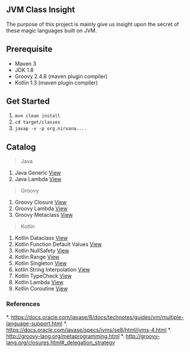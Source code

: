 JVM Class Insight
---
The purpose of this project is mainly give us insight upon the secret of these magic languages built on JVM.

Prerequisite
---
* Maven 3
* JDK 1.8
* Groovy 2.4.8 (maven plugin compiler)
* Kotlin 1.3 (maven plugin compiler)

Get Started
---
1. `mvn clean install`
2. `cd target/classes`
3. `javap -v -p org.nirvana....`

Catalog
---
> Java
1. Java Generic [View](docs/java_generic.md)
2. Java Lambda [View](docs/java_lambda.md)

> Groovy
1. Groovy Closure [View](docs/groovy_closure.md)
2. Groovy Lambda [View](docs/groovy_lambda.md)
3. Groovy Metaclass [View](docs/groovy_meta.md)

> Kotlin
1. Kotlin Dataclass [View](docs/kotlin_dataclass.md)
2. Kotlin Function Default Values [View](docs/kotlin_fdv.md)
3. Kotlin NullSafety [View](docs/kotlin_nullsafety.md)
4. Kotlin Range [View](docs/kotlin_range.md)
5. Kotlin Singleton [View](docs/kotlin_singleton.md)
6. kotlin String Interpolation [View](docs/kotlin_st.md)
7. Kotlin TypeCheck [View](docs/kotlin_typecheck.md)
8. Kotlin Lambda [View](docs/kotlin_lambda.md)
9. Kotlin Coroutine [View](docs/kotlin_coroutine.md)

### References
*. https://docs.oracle.com/javase/8/docs/technotes/guides/vm/multiple-language-support.html
*. https://docs.oracle.com/javase/specs/jvms/se8/html/jvms-4.html
*. http://groovy-lang.org/metaprogramming.html
*. http://groovy-lang.org/closures.html#_delegation_strategy